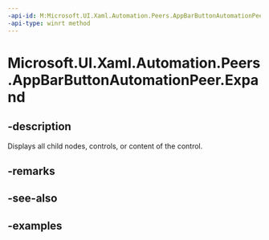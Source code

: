 ```yaml
---
-api-id: M:Microsoft.UI.Xaml.Automation.Peers.AppBarButtonAutomationPeer.Expand
-api-type: winrt method
---
```


<!-- Method syntax.
public void AppBarButtonAutomationPeer.Expand()
-->

# Microsoft.UI.Xaml.Automation.Peers.AppBarButtonAutomationPeer.Expand

## -description

Displays all child nodes, controls, or content of the control.

## -remarks

## -see-also

## -examples
